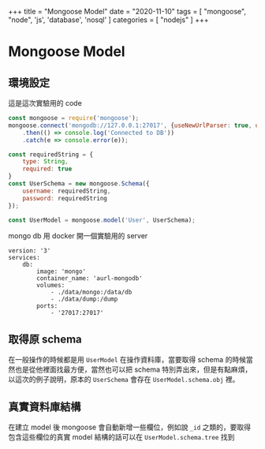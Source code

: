 +++
title = "Mongoose Model"
date = "2020-11-10"
tags = [ "mongoose", "node", 'js', 'database', 'nosql' ]
categories = [ "nodejs" ]
+++

# Mongoose Model
## 環境設定
這是這次實驗用的 code
```js
const mongoose = require('mongoose');
mongoose.connect('mongodb://127.0.0.1:27017', {useNewUrlParser: true, useUnifiedTopology: true})
	.then(() => console.log('Connected to DB'))
	.catch(e => console.error(e));

const requiredString = {
	type: String,
	required: true
}
const UserSchema = new mongoose.Schema({
	username: requiredString,
	password: requiredString
});

const UserModel = mongoose.model('User', UserSchema);
```
mongo db 用 docker 開一個實驗用的 server
```ymal
version: '3'
services: 
    db:
        image: 'mongo'
        container_name: 'aurl-mongodb'
        volumes:
            - ./data/mongo:/data/db
            - ./data/dump:/dump
        ports:
            - '27017:27017'
```

## 取得原 schema
在一般操作的時候都是用 `UserModel` 在操作資料庫，當要取得 schema 的時候當然也是從他裡面找最方便，當然也可以把 schema 特別弄出來，但是有點麻煩，以這次的例子說明，原本的 `UserSchema` 會存在 `UserModel.schema.obj` 裡。

## 真實資料庫結構
在建立 model 後 mongoose 會自動新增一些欄位，例如說 `_id` 之類的，要取得包含這些欄位的真實 model 結構的話可以在 `UserModel.schema.tree` 找到

